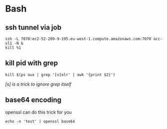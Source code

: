 # Bash

## ssh tunnel via job
```
ssh -L 7070:ec2-52-209-9-195.eu-west-1.compute.amazonaws.com:7070 acc-sl1 -N &
kill %1
```

## kill pid with grep 
```
kill $(ps aux | grep '[s]olr' | awk '{print $2}')
```
*[s] is a trick to ignore grep itself*

## base64 encoding
openssl can do this trick for you
```
echo -n 'test' | openssl base64
```
